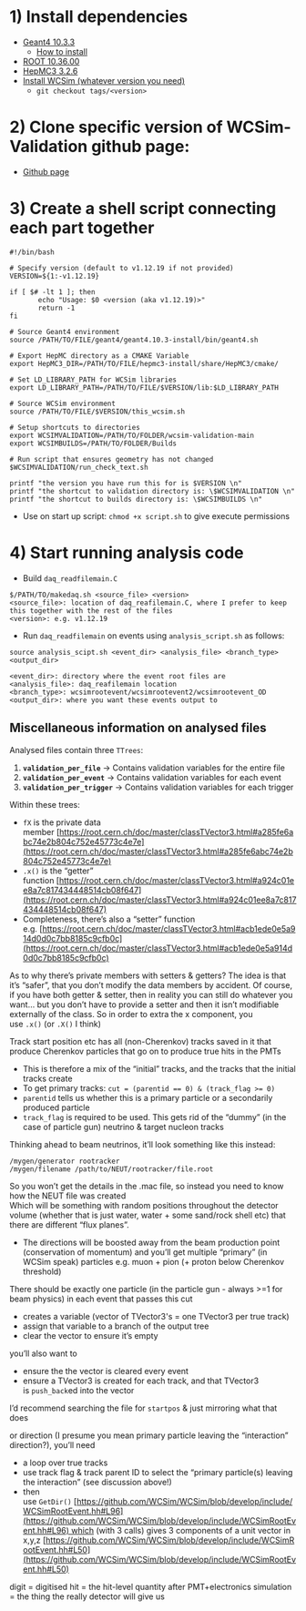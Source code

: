 # 1) Install dependencies
- [Geant4 10.3.3](https://geant4.web.cern.ch/download/10.3.3.html)
	- [How to install](https://geant4-userdoc.web.cern.ch/UsersGuides/InstallationGuide/BackupVersions/V10.3/html/ch02.html#sect.UnixBuildAndInstall)
- [ROOT 10.36.00](https://root.cern/releases/release-63600/)
- [HepMC3 3.2.6](https://gitlab.cern.ch/hepmc/HepMC3)
- [Install WCSim (whatever version you need)](https://github.com/WCSim/wcsim)
	- `git checkout tags/<version>`

# 2) Clone specific version of WCSim-Validation github page:
- [Github page](https://gitlab.com/tdealtry/wcsim-validation#running-wcsim)

# 3) Create a shell script connecting each part together
```
#!/bin/bash  
  
# Specify version (default to v1.12.19 if not provided)  
VERSION=${1:-v1.12.19}  
  
if [ $# -lt 1 ]; then  
       echo "Usage: $0 <version (aka v1.12.19)>"  
       return -1  
fi  
  
# Source Geant4 environment  
source /PATH/TO/FILE/geant4/geant4.10.3-install/bin/geant4.sh  
  
# Export HepMC directory as a CMAKE Variable  
export HepMC3_DIR=/PATH/TO/FILE/hepmc3-install/share/HepMC3/cmake/  
  
# Set LD_LIBRARY_PATH for WCSim libraries  
export LD_LIBRARY_PATH=/PATH/TO/FILE/$VERSION/lib:$LD_LIBRARY_PATH  
  
# Source WCSim environment  
source /PATH/TO/FILE/$VERSION/this_wcsim.sh  
  
# Setup shortcuts to directories  
export WCSIMVALIDATION=/PATH/TO/FOLDER/wcsim-validation-main  
export WCSIMBUILDS=/PATH/TO/FOLDER/Builds  
  
# Run script that ensures geometry has not changed  
$WCSIMVALIDATION/run_check_text.sh  
  
printf "the version you have run this for is $VERSION \n"  
printf "the shortcut to validation directory is: \$WCSIMVALIDATION \n"  
printf "the shortcut to builds directory is: \$WCSIMBUILDS \n"

```
- Use on start up script: `chmod +x script.sh` to give execute permissions

# 4) Start running analysis code

- Build `daq_readfilemain.C`
```
$/PATH/TO/makedaq.sh <source_file> <version>
<source_file>: location of daq_reafilemain.C, where I prefer to keep this together with the rest of the files
<version>: e.g. v1.12.19
```

- Run `daq_readfilemain` on events using `analysis_script.sh` as follows:
```
source analysis_scipt.sh <event_dir> <analysis_file> <branch_type> <output_dir>

<event_dir>: directory where the event root files are
<analysis_file>: daq_reafilemain location
<branch_type>: wcsimrootevent/wcsimrootevent2/wcsimrootevent_OD
<output_dir>: where you want these events output to
```

##  Miscellaneous information on analysed files
Analysed files contain three `TTrees`:

1. **`validation_per_file`** → Contains validation variables for the entire file
2. **`validation_per_event`** → Contains validation variables for each event
3. **`validation_per_trigger`** → Contains validation variables for each trigger

Within these trees:
- `fX` is the private data member [https://root.cern.ch/doc/master/classTVector3.html#a285fe6abc74e2b804c752e45773c4e7e](https://root.cern.ch/doc/master/classTVector3.html#a285fe6abc74e2b804c752e45773c4e7e)
- `.x()` is the “getter” function [https://root.cern.ch/doc/master/classTVector3.html#a924c01ee8a7c817434448514cb08f647](https://root.cern.ch/doc/master/classTVector3.html#a924c01ee8a7c817434448514cb08f647)
- Completeness, there’s also a “setter” function e.g. [https://root.cern.ch/doc/master/classTVector3.html#acb1ede0e5a914d0d0c7bb8185c9cfb0c](https://root.cern.ch/doc/master/classTVector3.html#acb1ede0e5a914d0d0c7bb8185c9cfb0c)

As to why there’s private members with setters & getters? The idea is that it’s “safer”, that you don’t modify the data members by accident. Of course, if you have both getter & setter, then in reality you can still do whatever you want… but you don’t have to provide a setter and then it isn’t modifiable externally of the class. So in order to extra the x component, you use `.x()` (or `.X()` I think)


Track start position etc has all (non-Cherenkov) tracks saved in it that produce Cherenkov particles that go on to produce true hits in the PMTs
- This is therefore a mix of the “initial” tracks, and the tracks that the initial tracks create
- To get primary tracks: `cut = (parentid == 0) & (track_flag >= 0)`
- `parentid` tells us whether this is a primary particle or a secondarily produced particle
- `track_flag` is required to be used. This gets rid of the “dummy” (in the case of particle gun) neutrino & target nucleon tracks



Thinking ahead to beam neutrinos, it’ll look something like this instead: 
```
/mygen/generator rootracker
/mygen/filename /path/to/NEUT/rootracker/file.root
```

So you won’t get the details in the .mac file, so instead you need to know how the NEUT file was created  
Which will be something with random positions throughout the detector volume (whether that is just water, water + some sand/rock shell etc) that there are different “flux planes”.
- The directions will be boosted away from the beam production point (conservation of momentum) and you’ll get multiple “primary” (in WCSim speak) particles e.g. muon + pion (+ proton below Cherenkov threshold)

There should be exactly one particle (in the particle gun - always >=1 for beam physics) in each event that passes this cut

- creates a variable (vector of TVector3's = one TVector3 per true track)
- assign that variable to a branch of the output tree
- clear the vector to ensure it’s empty

you’ll also want to  

- ensure the the vector is cleared every event
- ensure a TVector3 is created for each track, and that TVector3 is `push_back`ed into the vector


I’d recommend searching the file for `startpos` & just mirroring what that does

or direction (I presume you mean primary particle leaving the “interaction” direction?), you’ll need  

- a loop over true tracks
- use track flag & track parent ID to select the “primary particle(s) leaving the interaction” (see discussion above!)
- then use `GetDir()` [https://github.com/WCSim/WCSim/blob/develop/include/WCSimRootEvent.hh#L96](https://github.com/WCSim/WCSim/blob/develop/include/WCSimRootEvent.hh#L96) which (with 3 calls) gives 3 components of a unit vector in x,y,z [https://github.com/WCSim/WCSim/blob/develop/include/WCSimRootEvent.hh#L50](https://github.com/WCSim/WCSim/blob/develop/include/WCSimRootEvent.hh#L50)

digit = digitised hit = the hit-level quantity after PMT+electronics simulation = the thing the really detector will give us

